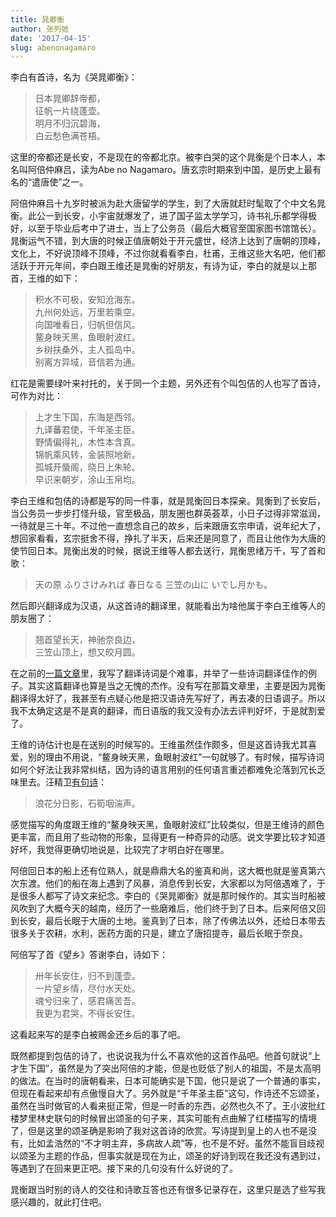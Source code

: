 ```yaml
---
title: 晁卿衡
author: 张列弛
date: '2017-04-15'
slug: abenonagamaro
---
```


李白有首诗，名为《哭晁卿衡》：

> 日本晁卿辞帝都，  
征帆一片绕蓬壶。  
明月不归沉碧海，  
白云愁色满苍梧。

这里的帝都还是长安，不是现在的帝都北京。被李白哭的这个晁衡是个日本人，本名叫阿倍仲麻吕，读为Abe no Nagamaro。唐玄宗时期来到中国，是历史上最有名的“遣唐使”之一。

阿倍仲麻吕十九岁时被派为赴大唐留学的学生，到了大唐就赶时髦取了个中文名晁衡。此公一到长安，小宇宙就爆发了，进了国子监太学学习，诗书礼乐都学得极好，以至于毕业后考中了进士，当上了公务员（最后大概官至国家图书馆馆长）。晁衡运气不错，到大唐的时候正值唐朝处于开元盛世，经济上达到了唐朝的顶峰，文化上，不好说顶峰不顶峰，不过你就看看李白，杜甫，王维这些大名吧，他们都活跃于开元年间，李白跟王维还是晁衡的好朋友，有诗为证，李白的就是以上那首，王维的如下：

> 积水不可极，安知沧海东。  
九州何处远，万里若乘空。  
向国唯看日，归帆但信风。  
鳌身映天黑，鱼眼射波红。  
乡树扶桑外，主人孤岛中。  
别离方异域，音信若为通。

红花是需要绿叶来衬托的，关于同一个主题，另外还有个叫包佶的人也写了首诗，可作为对比：

> 上才生下国，东海是西邻。  
九译蕃君使，千年圣主臣。  
野情偏得礼，木性本含真。  
锦帆乘风转，金装照地新。  
孤城开蜃阁，晓日上朱轮。  
早识来朝岁，涂山玉帛均。

李白王维和包佶的诗都是写的同一件事，就是晁衡回日本探亲。晁衡到了长安后，当公务员一步步打怪升级，官至极品，朋友圈也群英荟萃，小日子过得非常滋润，一待就是三十年。不过他一直想念自己的故乡，后来跟唐玄宗申请，说年纪大了，想回家看看，玄宗挺舍不得，挣扎了半天，后来还是同意了，而且让他作为大唐的使节回日本。晁衡出发的时候，据说王维等人都去送行，晁衡思绪万千，写了首和歌：

> 天の原 ふりさけみれば 春日なる 三笠の山に いでし月かも。

然后即兴翻译成为汉语，从这首诗的翻译里，就能看出为啥他属于李白王维等人的朋友圈了：

 > 翘首望长天，神驰奈良边，   
 三笠山顶上，想又皎月圆。
 
在之前的[一篇文章](https://www.liechi.org/cn/2017/03/translation/)里，我写了翻译诗词是个难事，并举了一些诗词翻译佳作的例子。其实这篇翻译也算是当之无愧的杰作。没有写在那篇文章里，主要是因为晁衡翻译得太好了，我甚至有点疑心他是把汉语诗先写好了，再去凑的日语调子。所以我不太确定这是不是真的翻译，而日语版的我又没有办法去评判好坏，于是就割爱了。

王维的诗估计也是在送别的时候写的。王维虽然佳作颇多，但是这首诗我尤其喜爱，别的理由不用说，“鳌身映天黑，鱼眼射波红”一句就够了。有时候，描写诗词如何个好法让我非常纠结，因为诗的语言用别的任何语言重述都难免沦落到冗长乏味里去。汪精卫[有句诗](https://www.liechi.org/cn/2017/04/tears_under_the_moon/)：

> 浪花分日影，石筍咽湍声。

感觉描写的角度跟王维的“鳌身映天黑，鱼眼射波红”比较类似，但是王维诗的颜色更丰富，而且用了些动物的形象，显得更有一种奇异的动感。说文学要比较才知道好坏，我觉得更确切地说是，比较完了才明白好在哪里。

阿倍回日本的船上还有位熟人，就是鼎鼎大名的鉴真和尚，这大概也就是鉴真第六次东渡。他们的船在海上遇到了风暴，消息传到长安，大家都以为阿倍遇难了，于是很多人都写了诗文来纪念。李白的《哭晁卿衡》就是那时候作的。其实当时船被风吹到了大概今天的越南，经历了一些磨难后，他们终于到了日本。后来阿倍又回到长安，最后长眠于大唐的土地。鉴真到了日本，除了传佛法以外，还给日本带去很多关于农耕，水利，医药方面的只是，建立了唐招提寺，最后长眠于奈良。

阿倍写了首《望乡》答谢李白，诗如下：

> 卅年长安住，归不到蓬壶。  
一片望乡情，尽付水天处。  
魂兮归来了，感君痛苦吾。  
我更为君哭，不得长安住。

这看起来写的是李白被赐金还乡后的事了吧。

既然都提到包佶的诗了，也说说我为什么不喜欢他的这首作品吧。他首句就说“上才生下国”，虽然是为了突出阿倍的才能，但是也贬低了别人的祖国，不是太高明的做法。在当时的唐朝看来，日本可能确实是下国，他只是说了一个普通的事实，但现在看起来却有点傲慢自大了。另外就是“千年圣主臣”这句，作诗还不忘颂圣，虽然在当时做官的人看来挺正常，但是一时香的东西，必然也久不了。王小波批红楼梦里林史联句的时候冒出颂圣的句子来，其实可能有点曲解了红楼描写的情境了，但是这里的颂圣确是影响了我对这首诗的欣赏。写诗提到皇上的人也不是没有，比如孟浩然的“不才明主弃，多病故人疏”等，也不是不好。虽然不能盲目歧视以颂圣为主题的作品，但事实就是现在为止，颂圣的好诗到现在我还没有遇到过，等遇到了在回来更正吧。接下来的几句没有什么好说的了。

晁衡跟当时别的诗人的交往和诗歌互答也还有很多记录存在，这里只是选了些写我感兴趣的，就此打住吧。


















